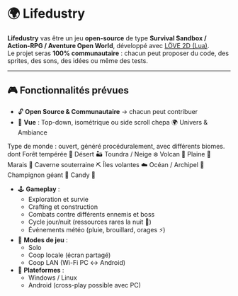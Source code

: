 # 🌍 Lifedustry

**Lifedustry** vas être un jeu **open-source** de type **Survival Sandbox / Action-RPG / Aventure Open World**, développé avec [LÖVE 2D (Lua)](https://love2d.org/).  
Le projet seras **100% communautaire** : chacun peut proposer du code, des sprites, des sons, des idées ou même des tests.  

---

## 🎮 Fonctionnalités prévues

- 🔓 **Open Source & Communautaire** → chacun peut contribuer  
- 🎥 **Vue** : Top-down, isométrique ou side scroll chepa 
🌍 Univers & Ambiance

Type de monde : ouvert, généré procéduralement, avec différents biomes.
dont 
Forêt tempérée 🌲
Désert 🏜️
Toundra / Neige ❄️
Volcan 🌋
Plaine 🌾
Marais 🐸
Caverne souterraine ⛏️
Îles volantes ☁️
Océan / Archipel 🌊
Champignon géant 🍄
Candy 🍭


- 🕹️ **Gameplay** :  
  - Exploration et survie  
  - Crafting et construction  
  - Combats contre différents ennemis et boss  
  - Cycle jour/nuit (ressources rares la nuit 🌙)  
  - Événements météo (pluie, brouillard, orages ⚡)  
- 👥 **Modes de jeu** :  
  - Solo  
  - Coop locale (écran partagé)  
  - Coop LAN (Wi-Fi PC ↔ Android)  
- 📱 **Plateformes** :  
  - Windows / Linux  
  - Android (cross-play possible avec PC)  

